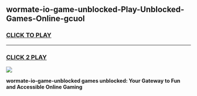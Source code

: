 
## wormate-io-game-unblocked-Play-Unblocked-Games-Online-gcuol
<h3>
<a href="https://premium76.site?title=wormate-io-game-unblocked&ref=25A">CLICK TO PLAY</a></h3>
<hr>

<h3>
<a href="https://premium76.site?title=wormate-io-game-unblocked&ref=25A">CLICK 2 PLAY</a>
  
</h3>

<a href="https://premium76.site?title=wormate-io-game-unblocked&ref=25A"><img src="https://clearcache.store/games.png"></a>


**wormate-io-game-unblocked games unblocked: Your Gateway to Fun and Accessible Online Gaming**
